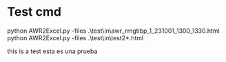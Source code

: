 # Test cmd
python AWR2Excel.py -files .\test\in\awr_rmgtibp_1_231001_1300_1330.html
python AWR2Excel.py -files .\test\in\test2\*.html

this is a test
esta es una prueba